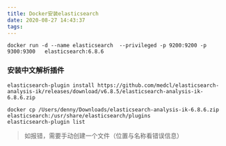 ```yaml
---
title: Docker安装elasticsearch
date: 2020-08-27 14:43:37
tags:
---
```

```ssh 
docker run -d --name elasticsearch  --privileged -p 9200:9200 -p 9300:9300   elasticsearch:6.8.6
```


### 安装中文解析插件
```ssh 
elasticsearch-plugin install https://github.com/medcl/elasticsearch-analysis-ik/releases/download/v6.8.5/elasticsearch-analysis-ik-6.8.6.zip

docker cp /Users/denny/Downloads/elasticsearch-analysis-ik-6.8.6.zip elasticsearch:/usr/share/elasticsearch/plugins
elasticsearch-plugin list
```

> 如报错，需要手动创建一个文件（位置与名称看错误信息）


